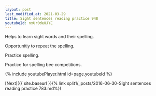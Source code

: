 ```yaml
---
layout: post
last_modified_at: 2021-03-29
title: Sight sentences reading practice 948
youtubeId: nxUr0deUJYE
---
```

 
 
Helps to learn sight words and their spelling.

Opportunitiy to repeat the spelling. 

Practice spelling. 
 
Practice for spelling bee competitions. 
 
{% include youtubePlayer.html id=page.youtubeId %}
 
 

[Next]({{ site.baseurl }}{% link  split1/_posts/2016-06-30-Sight sentences reading practice 783.md%})
 
